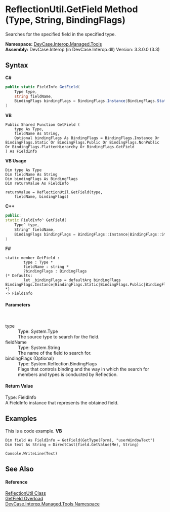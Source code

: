 # ReflectionUtil.GetField Method (Type, String, BindingFlags)
 

Searches for the specified field in the specified type.

**Namespace:**&nbsp;<a href="N_DevCase_Interop_Managed_Tools">DevCase.Interop.Managed.Tools</a><br />**Assembly:**&nbsp;DevCase.Interop (in DevCase.Interop.dll) Version: 3.3.0.0 (3.3)

## Syntax

**C#**<br />
``` C#
public static FieldInfo GetField(
	Type type,
	string fieldName,
	BindingFlags bindingFlags = BindingFlags.Instance|BindingFlags.Static|BindingFlags.Public|BindingFlags.NonPublic|BindingFlags.FlattenHierarchy|BindingFlags.GetField
)
```

**VB**<br />
``` VB
Public Shared Function GetField ( 
	type As Type,
	fieldName As String,
	Optional bindingFlags As BindingFlags = BindingFlags.Instance Or BindingFlags.Static Or BindingFlags.Public Or BindingFlags.NonPublic Or BindingFlags.FlattenHierarchy Or BindingFlags.GetField
) As FieldInfo
```

**VB Usage**<br />
``` VB Usage
Dim type As Type
Dim fieldName As String
Dim bindingFlags As BindingFlags
Dim returnValue As FieldInfo

returnValue = ReflectionUtil.GetField(type, 
	fieldName, bindingFlags)
```

**C++**<br />
``` C++
public:
static FieldInfo^ GetField(
	Type^ type, 
	String^ fieldName, 
	BindingFlags bindingFlags = BindingFlags::Instance|BindingFlags::Static|BindingFlags::Public|BindingFlags::NonPublic|BindingFlags::FlattenHierarchy|BindingFlags::GetField
)
```

**F#**<br />
``` F#
static member GetField : 
        type : Type * 
        fieldName : string * 
        ?bindingFlags : BindingFlags 
(* Defaults:
        let _bindingFlags = defaultArg bindingFlags BindingFlags.Instance|BindingFlags.Static|BindingFlags.Public|BindingFlags.NonPublic|BindingFlags.FlattenHierarchy|BindingFlags.GetField
*)
-> FieldInfo 

```


#### Parameters
&nbsp;<dl><dt>type</dt><dd>Type: System.Type<br />The source type to search for the field.</dd><dt>fieldName</dt><dd>Type: System.String<br />The name of the field to search for.</dd><dt>bindingFlags (Optional)</dt><dd>Type: System.Reflection.BindingFlags<br />Flags that controls binding and the way in which the search for members and types is conducted by Reflection.</dd></dl>

#### Return Value
Type: FieldInfo<br />A FieldInfo instance that represents the obtained field.

## Examples
This is a code example. 
**VB**<br />
``` VB
Dim field As FieldInfo = GetField(GetType(Form), "userWindowText")
Dim text As String = DirectCast(field.GetValue(Me), String)

Console.WriteLine(Text)
```


## See Also


#### Reference
<a href="T_DevCase_Interop_Managed_Tools_ReflectionUtil">ReflectionUtil Class</a><br /><a href="Overload_DevCase_Interop_Managed_Tools_ReflectionUtil_GetField">GetField Overload</a><br /><a href="N_DevCase_Interop_Managed_Tools">DevCase.Interop.Managed.Tools Namespace</a><br />